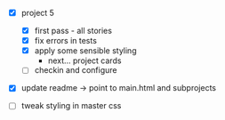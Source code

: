 - [x] project 5
    - [x] first pass - all stories
    - [x] fix errors in tests
    - [x] apply some sensible styling
        - next... project cards
    - [ ] checkin and configure

- [x] update readme -> point to main.html and subprojects

- [ ] tweak styling in master css